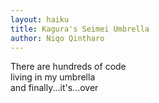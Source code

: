 ```yaml
---
layout: haiku
title: Kagura's Seimei Umbrella
author: Niqo Qintharo
---
```


There are hundreds of code<br>
living in my umbrella<br>
and finally...it's...over<br>